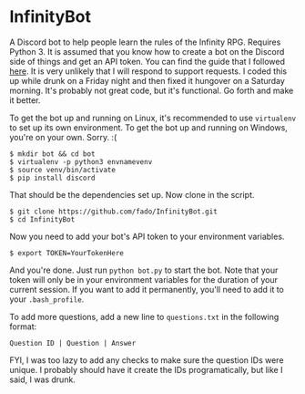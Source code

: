 # InfinityBot
A Discord bot to help people learn the rules of the Infinity RPG.  Requires Python 3.  It is assumed that you know how to create a bot on the Discord side of things and get an API token.  You can find the guide that I followed [here](https://github.com/reactiflux/discord-irc/wiki/Creating-a-discord-bot-&-getting-a-token). It is very unlikely that I will respond to support requests.  I coded this up while drunk on a Friday night and then fixed it hungover on a Saturday morning.  It's probably not great code, but it's functional.  Go forth and make it better.

To get the bot up and running on Linux, it's recommended to use <code>virtualenv</code> to set up its own environment.  To get the bot up and running on Windows, you're on your own.  Sorry.  :(

<pre><code>$ mkdir bot && cd bot
$ virtualenv -p python3 envnamevenv
$ source venv/bin/activate
$ pip install discord
</pre></code>

That should be the dependencies set up.  Now clone in the script.

<pre><code>$ git clone https://github.com/fado/InfinityBot.git
$ cd InfinityBot
</pre></code>

Now you need to add your bot's API token to your environment variables.
<pre><code>$ export TOKEN=YourTokenHere
</pre></code>

And you're done.  Just run <code>python bot.py</code> to start the bot.  Note that your token will only be in your environment variables for the duration of your current session.  If you want to add it permanently, you'll need to add it to your <code>.bash_profile</code>.

To add more questions, add a new line to <code>questions.txt</code> in the following format:
<pre><code>Question ID | Question | Answer</pre></code>
FYI, I was too lazy to add any checks to make sure the question IDs were unique.  I probably should have it create the IDs programatically, but like I said, I was drunk.  
